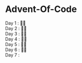# Advent-Of-Code

Day 1 : 🌟🌟  
Day 2 : 🌟🌟  
Day 3 : 🌟🌟  
Day 4 : 🌟🌟  
Day 5 : 🌟🌟  
Day 6 : 🌟🌟  
Day 7 :   
